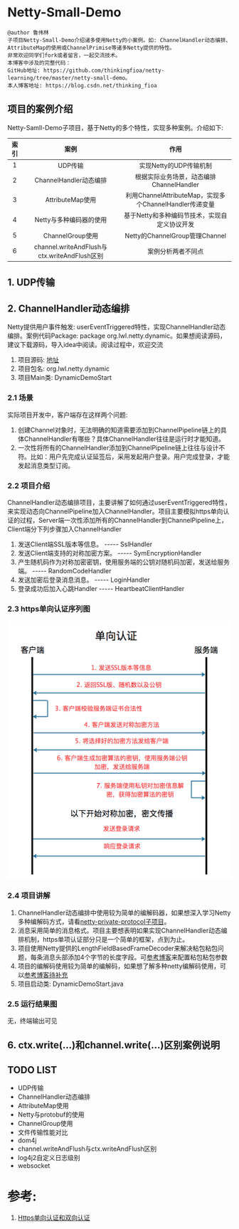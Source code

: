 # Netty-Small-Demo
```
@author 鲁伟林
子项目Netty-Small-Demo介绍诸多使用Netty的小案例。如: ChannelHandler动态编排、AttributeMap的使用或ChannelPrimise等诸多Netty提供的特性。
非常欢迎同学们fork或者留言，一起交流技术。
本博客中涉及的完整代码：
GitHub地址: https://github.com/thinkingfioa/netty-learning/tree/master/netty-small-demo。
本人博客地址: https://blog.csdn.net/thinking_fioa
```

## 项目的案例介绍
Netty-Samll-Demo子项目，基于Netty的多个特性，实现多种案例。介绍如下:

|索引|案例|作用|
|:---:|:---:|:---:|
|1|UDP传输|实现Netty的UDP传输机制|
|2|ChannelHandler动态编排|根据实际业务场景，动态编排ChannelHandler|
|3|AttributeMap使用|利用ChannelAttributeMap，实现多个ChannelHandler传递变量|
|4|Netty与多种编码器的使用|基于Netty和多种编码节技术，实现自定义协议开发|
|5|ChannelGroup使用|Netty的ChannelGroup管理Channel|
|6|channel.writeAndFlush与ctx.writeAndFlush区别|案例分析两者不同点|

## 1. UDP传输

## 2. ChannelHandler动态编排
Netty提供用户事件触发: userEventTriggered特性，实现ChannelHandler动态编排。案例代码Package: package org.lwl.netty.dynamic。如果想阅读源码，建议下载源码，导入idea中阅读。阅读过程中，欢迎交流

1. 项目源码: [地址](https://github.com/thinkingfioa/netty-learning/tree/master/netty-small-demo/src/main/java/org/lwl/netty/dynamic)
2. 项目包名: org.lwl.netty.dynamic
3. 项目Main类: DynamicDemoStart

### 2.1 场景
实际项目开发中，客户端存在这样两个问题:

1. 创建Channel对象时，无法明确的知道需要添加到ChannelPipeline链上的具体ChannelHandler有哪些？具体ChannelHandler往往是运行时才能知道。
2. 一次性将所有的ChannelHandler添加到ChannelPipeline链上往往与设计不符。比如：用户先完成认证延签后，采用发起用户登录。用户完成登录，才能发起消息类型订阅。

### 2.2 项目介绍
ChannelHandler动态编排项目，主要讲解了如何通过userEventTriggered特性，来实现动态向ChannelPipeline加入ChannelHandler。项目主要模拟https单向认证的过程，Server端一次性添加所有的ChannelHandler到ChannelPipeline上，Client端分下列步骤加入ChannelHandler

1. 发送Client端SSL版本等信息。  ----- SslHandler
2. 发送Client端支持的对称加密方案。  ----- SymEncryptionHandler
3. 产生随机码作为对称加密密钥，使用服务端的公钥对随机码加密，发送给服务端。 ----- RandomCodeHandler
4. 发送加密后登录消息消息。 ----- LoginHandler
5. 登录成功后加入心跳Handler ----- HeartbeatClientHandler

### 2.3 https单向认证序列图
![](./docs/pics/dynamic-ssl.png)

### 2.4 项目讲解
1. ChannelHandler动态编排中使用较为简单的编解码器，如果想深入学习Netty多种编解码方式，请看[netty-private-protocol子项目](https://github.com/thinkingfioa/netty-learning/tree/master/netty-private-protocol)。
2. 消息采用简单的消息格式。项目主要想表明如果实现ChannelHandler动态编排机制，https单项认证部分只是一个简单的框架，点到为止。
3. 项目使用Netty提供的LengthFieldBasedFrameDecoder来解决粘包粘包问题，每条消息头部添加4个字节的长度字段。可[参考博客](https://blog.csdn.net/thinking_fioa/article/details/80573483)来配置粘包粘包参数
4. 项目的编解码使用较为简单的编解码，如果想了解多种netty编解码使用，可以[参考博客待补充](https://blog.csdn.net/thinking_fioa)
5. 项目启动类: DynamicDemoStart.java

### 2.5 运行结果图
无，终端输出可见

## 6. ctx.write(...)和channel.write(...)区别案例说明

## TODO LIST

-  UDP传输
-  ChannelHandler动态编排
-  AttributeMap使用
-  Netty与protobuf的使用
-  ChannelGroup使用
-  文件传输性能对比
-  dom4j
-  channel.writeAndFlush与ctx.writeAndFlush区别
-  log4j2自定义日志级别
-  websocket

# 参考:
1. [Https单向认证和双向认证](https://blog.csdn.net/duanbokan/article/details/50847612)